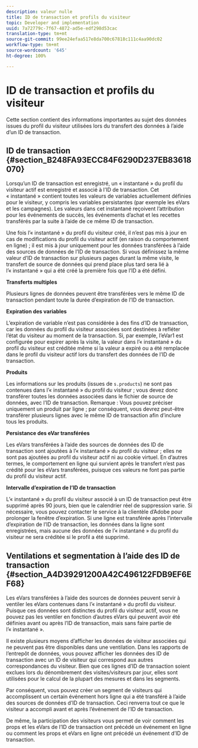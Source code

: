 ```yaml
---
description: valeur nulle
title: ID de transaction et profils du visiteur
topic: Developer and implementation
uuid: 7a72779c-7f67-4872-ad5e-edf298d53cac
translation-type: tm+mt
source-git-commit: 99ee24efaa517e8da700c67818c111c4aa90dc02
workflow-type: tm+mt
source-wordcount: '645'
ht-degree: 100%

---
```



# ID de transaction et profils du visiteur

Cette section contient des informations importantes au sujet des données issues du profil du visiteur utilisées lors du transfert des données à l’aide d’un ID de transaction.

## ID de transaction {#section_B248FA93ECC84F6290D237EB83618070}

Lorsqu’un ID de transaction est enregistré, un « instantané » du profil du visiteur actif est enregistré et associé à l’ID de transaction. Cet « instantané » contient toutes les valeurs de variables actuellement définies pour le visiteur, y compris les variables persistantes (par exemple les eVars et les campagnes). Les valeurs dans cet instantané reçoivent l’attribution pour les événements de succès, les événements d’achat et les recettes transférés par la suite à l’aide de ce même ID de transaction.

Une fois l’« instantané » du profil du visiteur créé, il n’est pas mis à jour en cas de modifications du profil du visiteur actif (en raison du comportement en ligne) ; il est mis à jour uniquement pour les données transférées à l’aide des sources de données de l’ID de transaction. Si vous définissez la même valeur d’ID de transaction sur plusieurs pages durant la même visite, le transfert de source de données qui prend place plus tard sera lié à l’« instantané » qui a été créé la première fois que l’ID a été défini.

**Transferts multiples**

Plusieurs lignes de données peuvent être transférées vers le même ID de transaction pendant toute la durée d’expiration de l’ID de transaction.

**Expiration des variables**

L’expiration de variable n’est pas considérée à des fins d’ID de transaction, car les données du profil du visiteur associées sont destinées à refléter l’état du visiteur au moment de la transaction. Si, par exemple, l’eVar1 est configurée pour expirer après la visite, la valeur dans l’« instantané » du profil du visiteur est créditée même si la valeur a expiré ou a été remplacée dans le profil du visiteur actif lors du transfert des données de l’ID de transaction.

**Produits**

Les informations sur les produits (issues de `s.products`) ne sont pas contenues dans l’« instantané » du profil du visiteur ; vous devez donc transférer toutes les données associées dans le fichier de source de données, avec l’ID de transaction. Remarque : Vous pouvez préciser uniquement un produit par ligne ; par conséquent, vous devrez peut-être transférer plusieurs lignes avec le même ID de transaction afin d’inclure tous les produits.

**Persistance des eVar transférées**

Les eVars transférées à l’aide des sources de données des ID de transaction sont ajoutées à l’« instantané » du profil du visiteur ; elles ne sont pas ajoutées au profil du visiteur actif ni au cookie virtuel. En d’autres termes, le comportement en ligne qui survient après le transfert n’est pas crédité pour les eVars transférées, puisque ces valeurs ne font pas partie du profil du visiteur actif.

**Intervalle d’expiration de l’ID de transaction**

L’« instantané » du profil du visiteur associé à un ID de transaction peut être supprimé après 90 jours, bien que le calendrier réel de suppression varie. Si nécessaire, vous pouvez contacter le service à la clientèle d’Adobe pour prolonger la fenêtre d’expiration. Si une ligne est transférée après l’intervalle d’expiration de l’ID de transaction, les données dans la ligne sont enregistrées, mais aucune des données de l’« instantané » du profil du visiteur ne sera créditée si le profil a été supprimé.

## Ventilations et segmentation à l’aide des ID de transaction {#section_A4D39291200A42C496122FDB9EF6EF68}

Les eVars transférées à l’aide des sources de données peuvent servir à ventiler les eVars contenues dans l’« instantané » du profil du visiteur. Puisque ces données sont distinctes du profil du visiteur actif, vous ne pouvez pas les ventiler en fonction d’autres eVars qui peuvent avoir été définies avant ou après l’ID de transaction, mais sans faire partie de l’« instantané ».

Il existe plusieurs moyens d’afficher les données de visiteur associées qui ne peuvent pas être disponibles dans une ventilation. Dans les rapports de l’entrepôt de données, vous pouvez afficher les données des ID de transaction avec un ID de visiteur qui correspond aux autres correspondances du visiteur. Bien que ces lignes d’ID de transaction soient exclues lors du dénombrement des visites/visiteurs par jour, elles sont utilisées pour le calcul de la plupart des mesures et dans les segments.

Par conséquent, vous pouvez créer un segment de visiteurs qui accomplissent un certain événement hors ligne qui a été transféré à l’aide des sources de données d’ID de transaction. Ceci renverra tout ce que le visiteur a accompli avant et après l’événement de l’ID de transaction.

De même, la participation des visiteurs vous permet de voir comment les props et les eVars de l’ID de transaction ont précédé un événement en ligne ou comment les props et eVars en ligne ont précédé un événement d’ID de transaction.
